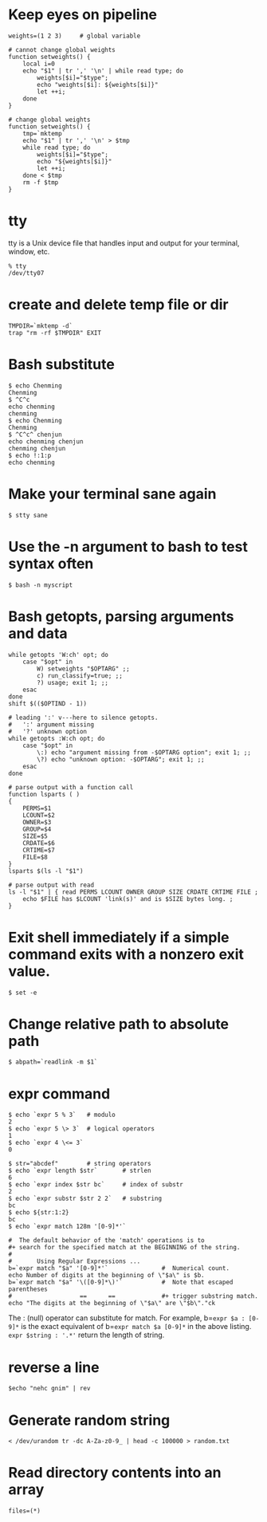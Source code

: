 # Keep eyes on pipeline

    weights=(1 2 3)     # global variable

    # cannot change global weights
    function setweights() { 
        local i=0 
        echo "$1" | tr ',' '\n' | while read type; do  
            weights[$i]="$type"; 
            echo "weights[$i]: ${weights[$i]}" 
            let ++i; 
        done 
    }

    # change global weights
    function setweights() { 
        tmp=`mktemp`
        echo "$1" | tr ',' '\n' > $tmp
        while read type; do 
            weights[$i]="$type";
            echo "${weights[$i]}"
            let ++i;
        done < $tmp
        rm -f $tmp
    }

# tty
tty is a Unix device file that handles input and output for your terminal, window, etc.

    % tty
    /dev/tty07

# create and delete temp file or dir

    TMPDIR=`mktemp -d`
    trap "rm -rf $TMPDIR" EXIT

# Bash substitute

    $ echo Chenming
    Chenming
    $ ^C^c
    echo chenming
    chenming
    $ echo Chenming
    Chenming
    $ ^C^c^ chenjun
    echo chenming chenjun
    chenming chenjun
    $ echo !:1:p
    echo chenming

# Make your terminal sane again

    $ stty sane

# Use the -n argument to bash to test syntax often

    $ bash -n myscript

# Bash getopts, parsing arguments and data

    while getopts 'W:ch' opt; do
        case "$opt" in
            W) setweights "$OPTARG" ;;
            c) run_classify=true; ;;
            ?) usage; exit 1; ;;
        esac
    done
    shift $(($OPTIND - 1))

    # leading ':' v---here to silence getopts.
    #   ':' argument missing
    #   '?' unknown option
    while getopts :W:ch opt; do
        case "$opt" in
            \:) echo "argument missing from -$OPTARG option"; exit 1; ;;
            \?) echo "unknown option: -$OPTARG"; exit 1; ;;
        esac
    done

    # parse output with a function call
    function lsparts ( )
    {
        PERMS=$1
        LCOUNT=$2
        OWNER=$3
        GROUP=$4
        SIZE=$5
        CRDATE=$6
        CRTIME=$7
        FILE=$8
    }
    lsparts $(ls -l "$1")

    # parse output with read
    ls -l "$1" | { read PERMS LCOUNT OWNER GROUP SIZE CRDATE CRTIME FILE ;
        echo $FILE has $LCOUNT 'link(s)' and is $SIZE bytes long. ;
    }

# Exit shell immediately if a simple command exits with a nonzero exit value.

    $ set -e    

# Change relative path to absolute path

    $ abpath=`readlink -m $1`

# expr command

    $ echo `expr 5 % 3`   # modulo
    2
    $ echo `expr 5 \> 3`  # logical operators
    1
    $ echo `expr 4 \<= 3` 
    0

    $ str="abcdef"        # string operators
    $ echo `expr length $str`       # strlen
    6
    $ echo `expr index $str bc`     # index of substr
    2
    $ echo `expr substr $str 2 2`   # substring
    bc
    $ echo ${str:1:2}
    bc
    $ echo `expr match 128m '[0-9]*'`

    #  The default behavior of the 'match' operations is to
    #+ search for the specified match at the BEGINNING of the string.
    #
    #       Using Regular Expressions ...
    b=`expr match "$a" '[0-9]*'`               #  Numerical count.
    echo Number of digits at the beginning of \"$a\" is $b.
    b=`expr match "$a" '\([0-9]*\)'`           #  Note that escaped parentheses
    #                   ==      ==             #+ trigger substring match.
    echo "The digits at the beginning of \"$a\" are \"$b\"."ck

The : (null) operator can substitute for match. For example, b=`expr $a :
[0-9]*` is the exact equivalent of b=`expr match $a [0-9]*` in the above
listing. `expr $string : '.*'` return the length of string.

# reverse a line

    $echo "nehc gnim" | rev

# Generate random string 

    < /dev/urandom tr -dc A-Za-z0-9_ | head -c 100000 > random.txt

# Read directory contents into an array

    files=(*)
